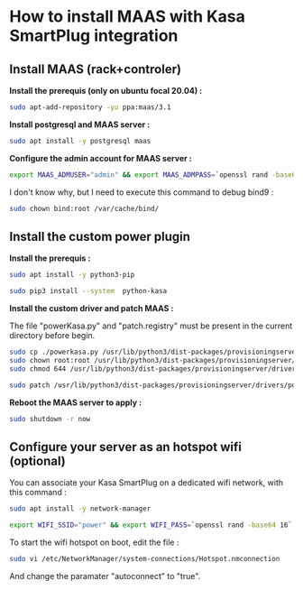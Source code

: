 How to install MAAS with Kasa SmartPlug integration
===================================================

Install MAAS (rack+controler)
---------------------
**Install the prerequis (only on ubuntu focal 20.04) :**
```bash
sudo apt-add-repository -yu ppa:maas/3.1
```

**Install postgresql and MAAS server :**
```bash
sudo apt install -y postgresql maas
```

**Configure the admin account for MAAS server :**
```bash
export MAAS_ADMUSER="admin" && export MAAS_ADMPASS=`openssl rand -base64 32` && sudo maas createadmin --username $MAAS_ADMUSER --password $MAAS_ADMPASS --email "admin@exemple.com" && echo "Your admin account is $MAAS_ADMUSER with the password $MAAS_ADMPASS, don't lose it"
```

I don't know why, but I need to execute this command to debug bind9 :
```bash
sudo chown bind:root /var/cache/bind/
```

Install the custom power plugin
---------------------
**Install the prerequis :**
```bash
sudo apt install -y python3-pip
```
```bash
sudo pip3 install --system  python-kasa
```

**Install the custom driver and patch MAAS :**

The file "powerKasa.py" and "patch.registry" must be present in the current directory before begin.
```bash
sudo cp ./powerkasa.py /usr/lib/python3/dist-packages/provisioningserver/drivers/power/
sudo chown root:root /usr/lib/python3/dist-packages/provisioningserver/drivers/power/powerkasa.py
sudo chmod 644 /usr/lib/python3/dist-packages/provisioningserver/drivers/power/powerkasa.py
```
```bash
sudo patch /usr/lib/python3/dist-packages/provisioningserver/drivers/power/registry.py < patch.registry
```

**Reboot the MAAS server to apply :**
```bash
sudo shutdown -r now
```

Configure your server as an hotspot wifi (optional)
---------------------
You can associate your Kasa SmartPlug on a dedicated wifi network, with this command :
```bash
sudo apt install -y network-manager
```
```bash
export WIFI_SSID="power" && export WIFI_PASS=`openssl rand -base64 16` && sudo nmcli d wifi hotspot ifname wlp3s0 ssid $WIFI_SSID password $WIFI_PASS && echo "Your wifi hotspot is $WIFI_SSID with the password $WIFI_PASS, don't lose it"
```

To start the wifi hotspot on boot, edit the file :
```bash
sudo vi /etc/NetworkManager/system-connections/Hotspot.nmconnection
```

And change the paramater "autoconnect" to "true".
